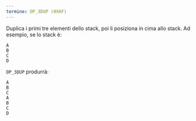 ```yaml
---
termine: OP_3DUP (0X6F)
---
```


Duplica i primi tre elementi dello stack, poi li posiziona in cima allo stack. Ad esempio, se lo stack è:

```testo
A
B
C
D
```

`OP_3DUP` produrrà:

```testo
A
B
C
A
B
C
D
```